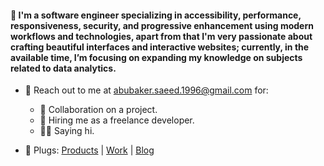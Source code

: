 #### 🌃 I'm a software engineer specializing in accessibility, performance, responsiveness, security, and progressive enhancement using modern workflows and technologies, apart from that I'm very passionate about crafting beautiful interfaces and interactive websites; currently, in the available time, I’m focusing on expanding my knowledge on subjects related to data analytics.

- 🌱 Reach out to me at <abubaker.saeed.1996@gmail.com> for:
  - 🚀 Collaboration on a project.
  - 💼 Hiring me as a freelance developer.
  - 👋🏻 Saying hi.
  
- 🌿 Plugs: [Products](https://abubakersaeed.com/products) | [Work](https://abubakersaeed.com/work) | [Blog](https://abubakersaeed.com/blog)
